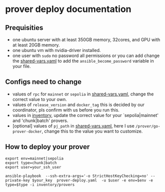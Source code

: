 # prover deploy documentation

## Prequisities
- one ubuntu server with at least 350GB memory, 32cores, and GPU with at least 20GB memory.
- one ubuntu vm with nvidia-driver installed.
- one user with `sudo` no password all permissions or you can add change the [shared-vars.yaml](vars/shared-vars.yaml) to add the `ansible_become_password` variable in your file.

## Configs need to change
- values of `rpc` for `mainnet` or `sepolia` in [shared-vars.yaml](vars/shared-vars.yaml), change the correct value to your own.
- values of `release_version` and `docker_tag` this is decided by our coordinator, pls confirm with us before you run this.
- values in [inventory](inventory/provers), update the correct value for your `sepolia|mainnet' and 'chunk|batch' provers.
- [optional] values of `pj_path` in [shared-vars.yaml](vars/shared-vars.yaml), here I use `/prover/go-prover-docker`, change this to the value you want to customize.

## How to deploy your prover
```
export env=mainnet|sepolia
export type=chunk|batch
export user=your_ssh_user

ansible-playbook  --ssh-extra-args='-o StrictHostKeyChecking=no' --private-key $your_key  prover-deploy.yaml  -u $user -e env=$env -e type=$type -i inventory/provers
```
